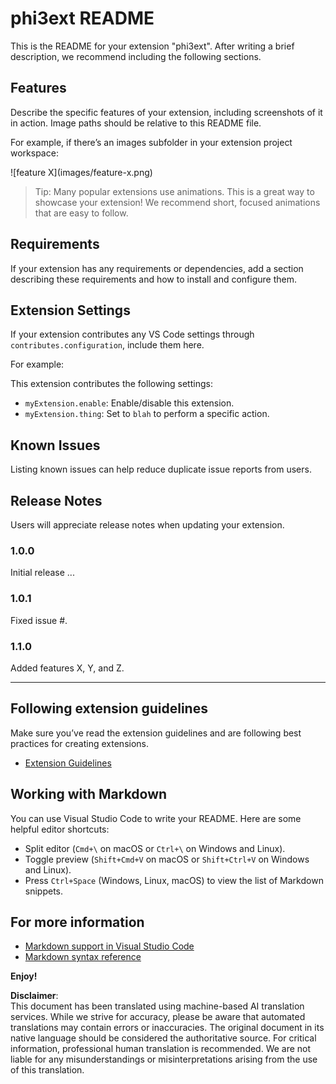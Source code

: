 # phi3ext README

This is the README for your extension "phi3ext". After writing a brief description, we recommend including the following sections.

## Features

Describe the specific features of your extension, including screenshots of it in action. Image paths should be relative to this README file.

For example, if there’s an images subfolder in your extension project workspace:

\!\[feature X\]\(images/feature-x.png\)

> Tip: Many popular extensions use animations. This is a great way to showcase your extension! We recommend short, focused animations that are easy to follow.

## Requirements

If your extension has any requirements or dependencies, add a section describing these requirements and how to install and configure them.

## Extension Settings

If your extension contributes any VS Code settings through `contributes.configuration`, include them here.

For example:

This extension contributes the following settings:

* `myExtension.enable`: Enable/disable this extension.
* `myExtension.thing`: Set to `blah` to perform a specific action.

## Known Issues

Listing known issues can help reduce duplicate issue reports from users.

## Release Notes

Users will appreciate release notes when updating your extension.

### 1.0.0

Initial release ...

### 1.0.1

Fixed issue #.

### 1.1.0

Added features X, Y, and Z.

---

## Following extension guidelines

Make sure you’ve read the extension guidelines and are following best practices for creating extensions.

* [Extension Guidelines](https://code.visualstudio.com/api/references/extension-guidelines?WT.mc_id=aiml-137032-kinfeylo)

## Working with Markdown

You can use Visual Studio Code to write your README. Here are some helpful editor shortcuts:

* Split editor (`Cmd+\` on macOS or `Ctrl+\` on Windows and Linux).
* Toggle preview (`Shift+Cmd+V` on macOS or `Shift+Ctrl+V` on Windows and Linux).
* Press `Ctrl+Space` (Windows, Linux, macOS) to view the list of Markdown snippets.

## For more information

* [Markdown support in Visual Studio Code](http://code.visualstudio.com/docs/languages/markdown?WT.mc_id=aiml-137032-kinfeylo)
* [Markdown syntax reference](https://help.github.com/articles/markdown-basics/)

**Enjoy!**

**Disclaimer**:  
This document has been translated using machine-based AI translation services. While we strive for accuracy, please be aware that automated translations may contain errors or inaccuracies. The original document in its native language should be considered the authoritative source. For critical information, professional human translation is recommended. We are not liable for any misunderstandings or misinterpretations arising from the use of this translation.